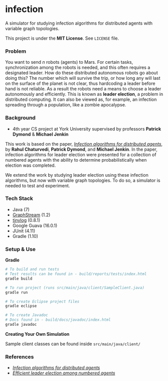 infection
====

A simulator for studying infection algorithms for distributed agents with
variable graph topologies.

This project is under the **MIT License**. See ```LICENSE``` file.

### Problem

You want to send _n_ robots (agents) to Mars. For certain tasks, synchronization
among the robots is needed, and this often requires a designated leader. How do
these distributed autonomous robots go about doing this? The number which will
survive the trip, or how long any will last on the surface of the planet is not
clear, thus hardcoding a leader before hand is not reliable. As a result the
robots need a means to choose a leader autonomously and efficiently. This is
known as **leader election**, a problem in distributed computing. It can also be
viewed as, for example, an infection spreading through a population, like a
zombie apocalypse.

### Background

- 4th year CS project at York University supervised by professors
  **Patrick Dymond** & **Michael Jenkin**

This work is based on the paper, [_Infection algorithms for distributed
agents_](http://beltex.github.io/infection/paper-1.pdf), by
**Rahul Chaturvedi**, **Patrick Dymond**, and **Michael Jenkin**. In the paper,
infection algorithms for leader election were presented for a collection of
numbered agents with the ability to determine probabilistically when election
was completed.

We extend the work by studying leader election using these infection algorithms,
but now with variable graph topologies. To do so, a simulator is needed to test
and experiment.

### Tech Stack

- Java (7)
- [GraphStream](http://graphstream-project.org) (1.2)
- [tinylog](http://www.tinylog.org) (0.8.1)
- Google Guava (16.0.1)
- JUnit (4.11)
- Gradle (1.10)

### Setup & Use

**Gradle**

```bash
# To build and run tests
# Test results can be found in - build/reports/tests/index.html
gradle build

# To run project (runs src/main/java/client/SampleClient.java)
gradle run

# To create Eclipse project files
gradle eclipse

# To create Javadoc
# Docs found in - build/docs/javadoc/index.html
gradle javadoc
```

**Creating Your Own Simulation**

Sample client classes can be found inside `src/main/java/client/`

### References

- [_Infection algorithms for distributed agents_](http://beltex.github.io/infection/paper-1.pdf)
- [_Efficient leader election among numbered agents_](http://vgrserver.cs.yorku.ca/~jenkin/papers/2011/rahuldeit2011.pdf)
